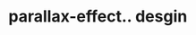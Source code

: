 # parallax-effect.. desgin                                                                                                                                                                                                                                                                                                                                                                                                                                                                                                             
